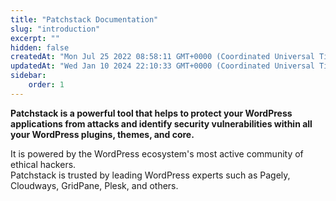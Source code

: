 ```yaml
---
title: "Patchstack Documentation"
slug: "introduction"
excerpt: ""
hidden: false
createdAt: "Mon Jul 25 2022 08:58:11 GMT+0000 (Coordinated Universal Time)"
updatedAt: "Wed Jan 10 2024 22:10:33 GMT+0000 (Coordinated Universal Time)"
sidebar:
    order: 1
---
```

**Patchstack is a powerful tool that helps to protect your WordPress applications from attacks and identify security vulnerabilities within all your WordPress plugins, themes, and core.**

It is powered by the WordPress ecosystem's most active community of ethical hackers.  
Patchstack is trusted by leading WordPress experts such as Pagely, Cloudways, GridPane, Plesk, and others.
